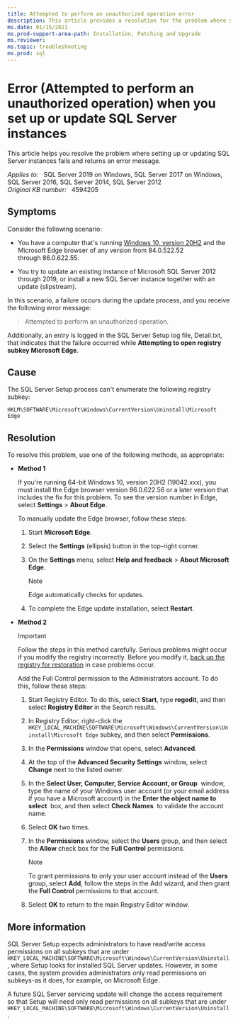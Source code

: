 ```yaml
---
title: Attempted to perform an unauthorized operation error
description: This article provides a resolution for the problem where setting up or updating SQL Server instances fails and returns an error message.
ms.date: 01/15/2021
ms.prod-support-area-path: Installation, Patching and Upgrade
ms.reviewer: 
ms.topic: troubleshooting
ms.prod: sql 
---
```

# Error (Attempted to perform an unauthorized operation) when you set up or update SQL Server instances

This article helps you resolve the problem where setting up or updating SQL Server instances fails and returns an error message.

_Applies to:_ &nbsp; SQL Server 2019 on Windows, SQL Server 2017 on Windows, SQL Server 2016, SQL Server 2014, SQL Server 2012  
_Original KB number:_ &nbsp; 4594205

## Symptoms

Consider the following scenario:

- You have a computer that's running [Windows 10, version 20H2](/windows/release-information/status-windows-10-20h2) and the Microsoft Edge browser of any version from 84.0.522.52 through 86.0.622.55.

- You try to update an existing instance of Microsoft SQL Server 2012 through 2019, or install a new SQL Server instance together with an update (slipstream).

In this scenario, a failure occurs during the update process, and you receive the following error message:

> Attempted to perform an unauthorized operation.

Additionally, an entry is logged in the SQL Server Setup log file, Detail.txt, that indicates that the failure occurred while **Attempting to open registry subkey Microsoft Edge**.

## Cause

The SQL Server Setup process can't enumerate the following registry subkey:

`HKLM\SOFTWARE\Microsoft\Windows\CurrentVersion\Uninstall\Microsoft Edge`

## Resolution

To resolve this problem, use one of the following methods, as appropriate:

- **Method 1**

    If you're running 64-bit Windows 10, version 20H2 (19042.xxx), you must install the Edge browser version 86.0.622.56 or a later version that includes the fix for this problem. To see the version number in Edge, select **Settings** > **About Edge**.
  
    To manually update the Edge browser, follow these steps:
  
    1. Start **Microsoft Edge**.
    1. Select the **Settings** (ellipsis) button in the top-right corner.
    1. On the **Settings** menu, select **Help and feedback** > **About Microsoft Edge**.
  
       > [!NOTE]
       > Edge automatically checks for updates.
  
    1. To complete the Edge update installation, select **Restart**.

- **Method 2**  

    > [!IMPORTANT]
    > Follow the steps in this method carefully. Serious problems might occur if you modify the registry incorrectly. Before you modify it, [back up the registry for restoration](https://support.microsoft.com/help/322756) in case problems occur.

  Add the Full Control permission to the Administrators account. To do this, follow these steps:

  1. Start Registry Editor. To do this, select **Start**, type **regedit**, and then select **Registry Editor** in the Search results.
  1. In Registry Editor, right-click the `HKEY_LOCAL_MACHINE\SOFTWARE\Microsoft\Windows\CurrentVersion\Uninstall\Microsoft Edge`
subkey, and then select **Permissions**.
  1. In the **Permissions** window that opens, select **Advanced**.
  1. At the top of the **Advanced Security Settings** window, select **Change** next to the listed owner.
  1. In the **Select User, Computer, Service Account, or Group**  window, type the name of your Windows user account (or your email address if you have a Microsoft account) in the **Enter the object name to select**  box, and then select **Check Names**  to validate the account name.
  1. Select **OK** two times.
  1. In the **Permissions** window, select the **Users** group, and then select the **Allow** check box for the **Full Control** permissions.

     > [!NOTE]
     > To grant permissions to only your user account instead of the **Users** group, select **Add**, follow the steps in the Add wizard, and then grant the **Full Control** permissions to that account.

  1. Select **OK** to return to the main Registry Editor window.

## More information

SQL Server Setup expects administrators to have read/write access permissions on all subkeys that are under `HKEY_LOCAL_MACHINE\SOFTWARE\Microsoft\Windows\CurrentVersion\Uninstall`, where Setup looks for installed SQL Server updates. However, in some cases, the system provides administrators only read permissions on subkeys-as it does, for example, on Microsoft Edge.

A future SQL Server servicing update will change the access requirement so that Setup will need only read permissions on all subkeys that are under `HKEY_LOCAL_MACHINE\SOFTWARE\Microsoft\Windows\CurrentVersion\Uninstall`.
